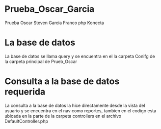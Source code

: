 # Prueba_Oscar_Garcia
Prueba Oscar Steven Garcia Franco php Konecta
# La base de datos 
La base de datos se llama query y se encuentra en el la carpeta Conifg de la carpeta principal de Prueb_Oscar
# Consulta a la base de datos requerida 
La consulta a la base de datos la hice directamente desde la vista del usuario y se encuentra en el nav como reportes, tambien en el codigo esta ubicada en la parte de la carpeta controllers en el archivo DefaultController.php
